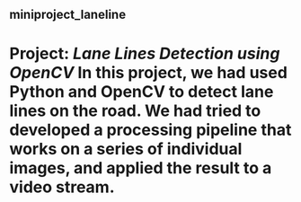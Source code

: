 ## miniproject_laneline
# Project: *Lane Lines Detection using OpenCV*   **In this project, we had used Python and OpenCV to detect lane lines on the road. We had tried to developed a processing pipeline that works on a series of individual images, and applied the result to a video stream.**
